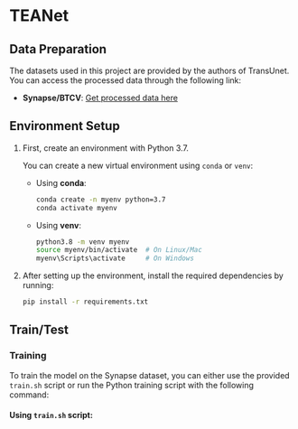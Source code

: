 # TEANet
## Data Preparation

The datasets used in this project are provided by the authors of TransUnet. You can access the processed data through the following link:

- **Synapse/BTCV**: [Get processed data here](https://drive.google.com/drive/folders/1ACJEoTp-uqfFJ73qS3eUObQh52nGuzCd)

## Environment Setup

1. First, create an environment with Python 3.7.

   You can create a new virtual environment using `conda` or `venv`:

   - Using **conda**:
     ```bash
     conda create -n myenv python=3.7
     conda activate myenv
     ```

   - Using **venv**:
     ```bash
     python3.8 -m venv myenv
     source myenv/bin/activate  # On Linux/Mac
     myenv\Scripts\activate     # On Windows
     ```

2. After setting up the environment, install the required dependencies by running:
   ```bash
   pip install -r requirements.txt

## Train/Test

### Training

To train the model on the Synapse dataset, you can either use the provided `train.sh` script or run the Python training script with the following command:

#### Using `train.sh` script:
```bash



